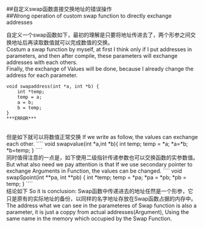 ##自定义swap函数直接交换地址的错误操作  
##Wrong operation of custom swap function to directly exchange addresses  
  
自定义一个swap函数如下，最初的理解是只要将地址传进去了，两个形参之间交换地址后再读取数值就可以完成数值的交换。  
Costum a swap function by myself, at first I think only if I put addresses in parameters, and then after compile, these parameters will exchange addresses with each others.   
Finally, the exchange of Values will be done, because I already change the address for each parameter.  
````
void swapaddress(int *a, int *b) {
    int *temp;
    temp = a;
    a = b;
    b = temp;
}
***ERROR***
````
<br/>  
但是如下就可以将数值正常交换    
If we write as follow, the values can exchange each other.    
````
void swapvalue(int *a,int *b){
	int temp;
	temp = *a;
	*a=*b;
	*b=temp;
}
````
  
 <br/> 
同时值得注意的一点是，如下使用二级指针传递参数也可以交换函数的实参数值。  
But what also need we pay attention is that If we use secondary pointer to exchange Arguments in Function, the values can be changed.  
````
void swapSpoint(int **pa, int **pb) {
    int *temp;
    temp = *pa;
    *pa = *pb;
    *pb = temp;
}
````
 <br/> 
结论如下  
So it is conclusion:  
Swap函数中传递进去的地址任然是一个形参，它只是原有的实际地址的备份，以同样的名字地址存放在Swap函数占据的内存中。  
The address what we can see in the parameteres of Swap function is also a parameter, it is just a coppy from actual addresses(Argument), Using the same name in the memory which occupied by the Swap Function.  

